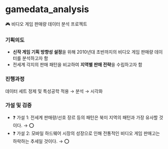 # gamedata_analysis
🎮 비디오 게임 판매량 데이터 분석 프로젝트

### 기획의도
- **신작 게임 기획 방향성 설정**을 위해 2010년대 초반까지의 비디오 게임 판매량 데이터를 분석하고자 함
- 전세계 각지의 판매 패턴을 비교하여 **지역별 판매 전략**을 수립하고자 함

### 진행과정
데이터 세트 정제 및 특성공학 적용 → 분석 → 시각화

### 가설 및 검증
- ❓ 가설 1: 전세계 판매량/선호 장르 등의 패턴은 북미 지역의 패턴과 가장 유사할 것이다. → ⭕️
- ❓ 가설 2: 모바일 하드웨어 시장의 성장으로 인해 전통적인 비디오 게임 판매고는 하락하는 추세일 것이다. → ⭕️

